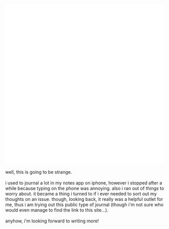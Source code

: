 ![stick figure scratching his head with a question mark over him](/imgs/1.png)

well, this is going to be strange.\
\
i used to journal a lot in my notes app on iphone, however i stopped after a while because typing on the phone was annoying.
also i ran out of things to worry about. it became a thing i turned to if i ever needed to sort out my thoughts on an issue.
though, looking back, it really was a helpful outlet for me, thus i am trying out this public type of journal (though i'm not sure who would even manage to find the link to this site...).\
\
anyhow, i'm looking forward to writing more!